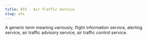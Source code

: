```yaml
---
title: ATS - Air Traffic Service
slug: ats
---
```



A generic term meaning variously, flight information service, alerting service, air traffic advisory service, air traffic control service.
